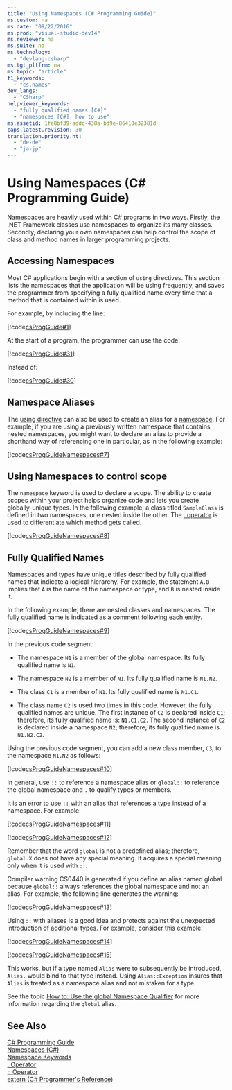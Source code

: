 ```yaml
---
title: "Using Namespaces (C# Programming Guide)"
ms.custom: na
ms.date: "09/22/2016"
ms.prod: "visual-studio-dev14"
ms.reviewer: na
ms.suite: na
ms.technology: 
  - "devlang-csharp"
ms.tgt_pltfrm: na
ms.topic: "article"
f1_keywords: 
  - "cs.names"
dev_langs: 
  - "CSharp"
helpviewer_keywords: 
  - "fully qualified names [C#]"
  - "namespaces [C#], how to use"
ms.assetid: 1fe8bf39-addc-438a-bd9e-86410e32381d
caps.latest.revision: 30
translation.priority.ht: 
  - "de-de"
  - "ja-jp"
---
```

# Using Namespaces (C# Programming Guide)
Namespaces are heavily used within C# programs in two ways. Firstly, the .NET Framework classes use namespaces to organize its many classes. Secondly, declaring your own namespaces can help control the scope of class and method names in larger programming projects.  
  
## Accessing Namespaces  
 Most C# applications begin with a section of `using` directives. This section lists the namespaces that the application will be using frequently, and saves the programmer from specifying a fully qualified name every time that a method that is contained within is used.  
  
 For example, by including the line:  
  
 [!code[csProgGuide#1](../VS_csharp/codesnippet/CSharp/using-namespaces--csharp-programming-guide-_1.cs)]  
  
 At the start of a program, the programmer can use the code:  
  
 [!code[csProgGuide#31](../VS_csharp/codesnippet/CSharp/using-namespaces--csharp-programming-guide-_2.cs)]  
  
 Instead of:  
  
 [!code[csProgGuide#30](../VS_csharp/codesnippet/CSharp/using-namespaces--csharp-programming-guide-_3.cs)]  
  
## Namespace Aliases  
 The [using directive](../VS_csharp/using-directive--csharp-reference-.md) can also be used to create an alias for a [namespace](../VS_csharp/namespace--csharp-reference-.md). For example, if you are using a previously written namespace that contains nested namespaces, you might want to declare an alias to provide a shorthand way of referencing one in particular, as in the following example:  
  
 [!code[csProgGuideNamespaces#7](../VS_csharp/codesnippet/CSharp/using-namespaces--csharp-programming-guide-_4.cs)]  
  
## Using Namespaces to control scope  
 The `namespace` keyword is used to declare a scope. The ability to create scopes within your project helps organize code and lets you create globally-unique types. In the following example, a class titled `SampleClass` is defined in two namespaces, one nested inside the other. The [. operator](../VS_csharp/.-operator--csharp-reference-.md) is used to differentiate which method gets called.  
  
 [!code[csProgGuideNamespaces#8](../VS_csharp/codesnippet/CSharp/using-namespaces--csharp-programming-guide-_5.cs)]  
  
## Fully Qualified Names  
 Namespaces and types have unique titles described by fully qualified names that indicate a logical hierarchy. For example, the statement `A.B` implies that `A` is the name of the namespace or type, and `B` is nested inside it.  
  
 In the following example, there are nested classes and namespaces. The fully qualified name is indicated as a comment following each entity.  
  
 [!code[csProgGuideNamespaces#9](../VS_csharp/codesnippet/CSharp/using-namespaces--csharp-programming-guide-_6.cs)]  
  
 In the previous code segment:  
  
-   The namespace `N1` is a member of the global namespace. Its fully qualified name is `N1`.  
  
-   The namespace `N2` is a member of `N1`. Its fully qualified name is `N1.N2`.  
  
-   The class `C1` is a member of `N1`. Its fully qualified name is `N1.C1`.  
  
-   The class name `C2` is used two times in this code. However, the fully qualified names are unique. The first instance of `C2` is declared inside `C1`; therefore, its fully qualified name is: `N1.C1.C2`. The second instance of `C2` is declared inside a namespace `N2`; therefore, its fully qualified name is `N1.N2.C2`.  
  
 Using the previous code segment, you can add a new class member, `C3`, to the namespace `N1.N2` as follows:  
  
 [!code[csProgGuideNamespaces#10](../VS_csharp/codesnippet/CSharp/using-namespaces--csharp-programming-guide-_7.cs)]  
  
 In general, use `::` to reference a namespace alias or `global::` to reference the global namespace and `.` to qualify types or members.  
  
 It is an error to use `::` with an alias that references a type instead of a namespace. For example:  
  
 [!code[csProgGuideNamespaces#11](../VS_csharp/codesnippet/CSharp/using-namespaces--csharp-programming-guide-_8.cs)]  
  
 [!code[csProgGuideNamespaces#12](../VS_csharp/codesnippet/CSharp/using-namespaces--csharp-programming-guide-_9.cs)]  
  
 Remember that the word `global` is not a predefined alias; therefore, `global.X` does not have any special meaning. It acquires a special meaning only when it is used with `::`.  
  
 Compiler warning CS0440 is generated if you define an alias named global because `global::` always references the global namespace and not an alias. For example, the following line generates the warning:  
  
 [!code[csProgGuideNamespaces#13](../VS_csharp/codesnippet/CSharp/using-namespaces--csharp-programming-guide-_10.cs)]  
  
 Using `::` with aliases is a good idea and protects against the unexpected introduction of additional types. For example, consider this example:  
  
 [!code[csProgGuideNamespaces#14](../VS_csharp/codesnippet/CSharp/using-namespaces--csharp-programming-guide-_11.cs)]  
  
 [!code[csProgGuideNamespaces#15](../VS_csharp/codesnippet/CSharp/using-namespaces--csharp-programming-guide-_12.cs)]  
  
 This works, but if a type named `Alias` were to subsequently be introduced, `Alias.` would bind to that type instead. Using `Alias::Exception` insures that `Alias` is treated as a namespace alias and not mistaken for a type.  
  
 See the topic [How to: Use the global Namespace Qualifier](../VS_csharp/how-to--use-the-global-namespace-alias--csharp-programming-guide-.md) for more information regarding the `global` alias.  
  
## See Also  
 [C# Programming Guide](../VS_csharp/csharp-programming-guide.md)   
 [Namespaces (C#)](../VS_csharp/namespaces--csharp-programming-guide-.md)   
 [Namespace Keywords](../VS_csharp/namespace-keywords--csharp-reference-.md)   
 [. Operator](../VS_csharp/.-operator--csharp-reference-.md)   
 [:: Operator](../VS_csharp/---operator--csharp-reference-.md)   
 [extern (C# Programmer's Reference)](../VS_csharp/extern--csharp-reference-.md)